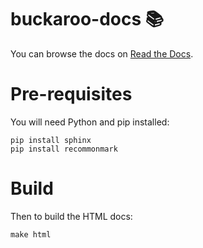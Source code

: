 # buckaroo-docs 📚

You can browse the docs on [Read the Docs](http://buckaroo.readthedocs.io/).


# Pre-requisites

You will need Python and pip installed:

```bash=
pip install sphinx
pip install recommonmark
```


# Build

Then to build the HTML docs:

```bash=
make html
```
